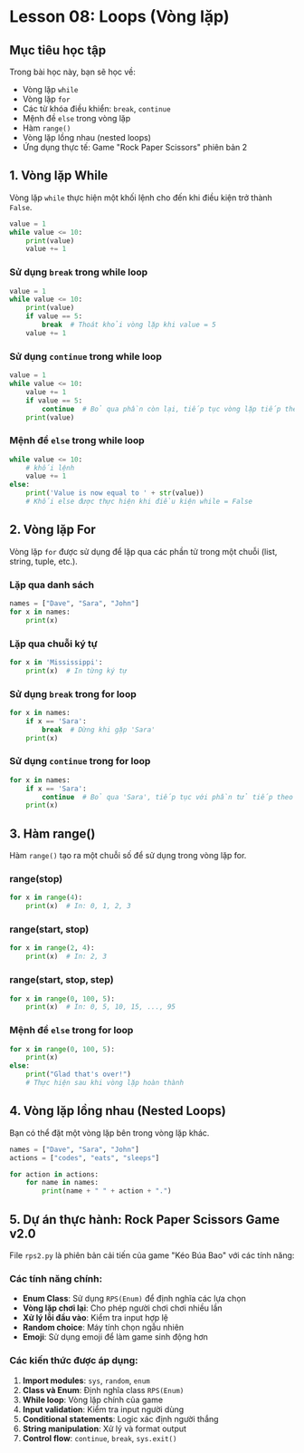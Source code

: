 # Lesson 08: Loops (Vòng lặp)

## Mục tiêu học tập

Trong bài học này, bạn sẽ học về:

- Vòng lặp `while`
- Vòng lặp `for`
- Các từ khóa điều khiển: `break`, `continue`
- Mệnh đề `else` trong vòng lặp
- Hàm `range()`
- Vòng lặp lồng nhau (nested loops)
- Ứng dụng thực tế: Game "Rock Paper Scissors" phiên bản 2

## 1. Vòng lặp While

Vòng lặp `while` thực hiện một khối lệnh cho đến khi điều kiện trở thành `False`.

```python
value = 1
while value <= 10:
    print(value)
    value += 1
```

### Sử dụng `break` trong while loop

```python
value = 1
while value <= 10:
    print(value)
    if value == 5:
        break  # Thoát khỏi vòng lặp khi value = 5
    value += 1
```

### Sử dụng `continue` trong while loop

```python
value = 1
while value <= 10:
    value += 1
    if value == 5:
        continue  # Bỏ qua phần còn lại, tiếp tục vòng lặp tiếp theo
    print(value)
```

### Mệnh đề `else` trong while loop

```python
while value <= 10:
    # khối lệnh
    value += 1
else:
    print('Value is now equal to ' + str(value))
    # Khối else được thực hiện khi điều kiện while = False
```

## 2. Vòng lặp For

Vòng lặp `for` được sử dụng để lặp qua các phần tử trong một chuỗi (list, string, tuple, etc.).

### Lặp qua danh sách

```python
names = ["Dave", "Sara", "John"]
for x in names:
    print(x)
```

### Lặp qua chuỗi ký tự

```python
for x in 'Mississippi':
    print(x)  # In từng ký tự
```

### Sử dụng `break` trong for loop

```python
for x in names:
    if x == 'Sara':
        break  # Dừng khi gặp 'Sara'
    print(x)
```

### Sử dụng `continue` trong for loop

```python
for x in names:
    if x == 'Sara':
        continue  # Bỏ qua 'Sara', tiếp tục với phần tử tiếp theo
    print(x)
```

## 3. Hàm range()

Hàm `range()` tạo ra một chuỗi số để sử dụng trong vòng lặp for.

### range(stop)

```python
for x in range(4):
    print(x)  # In: 0, 1, 2, 3
```

### range(start, stop)

```python
for x in range(2, 4):
    print(x)  # In: 2, 3
```

### range(start, stop, step)

```python
for x in range(0, 100, 5):
    print(x)  # In: 0, 5, 10, 15, ..., 95
```

### Mệnh đề `else` trong for loop

```python
for x in range(0, 100, 5):
    print(x)
else:
    print("Glad that's over!")
    # Thực hiện sau khi vòng lặp hoàn thành
```

## 4. Vòng lặp lồng nhau (Nested Loops)

Bạn có thể đặt một vòng lặp bên trong vòng lặp khác.

```python
names = ["Dave", "Sara", "John"]
actions = ["codes", "eats", "sleeps"]

for action in actions:
    for name in names:
        print(name + " " + action + ".")
```

## 5. Dự án thực hành: Rock Paper Scissors Game v2.0

File `rps2.py` là phiên bản cải tiến của game "Kéo Búa Bao" với các tính năng:

### Các tính năng chính:

- **Enum Class**: Sử dụng `RPS(Enum)` để định nghĩa các lựa chọn
- **Vòng lặp chơi lại**: Cho phép người chơi chơi nhiều lần
- **Xử lý lỗi đầu vào**: Kiểm tra input hợp lệ
- **Random choice**: Máy tính chọn ngẫu nhiên
- **Emoji**: Sử dụng emoji để làm game sinh động hơn

### Các kiến thức được áp dụng:

1. **Import modules**: `sys`, `random`, `enum`
2. **Class và Enum**: Định nghĩa class `RPS(Enum)`
3. **While loop**: Vòng lặp chính của game
4. **Input validation**: Kiểm tra input người dùng
5. **Conditional statements**: Logic xác định người thắng
6. **String manipulation**: Xử lý và format output
7. **Control flow**: `continue`, `break`, `sys.exit()`
